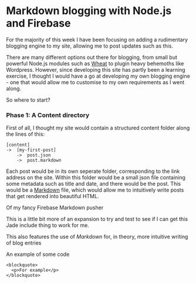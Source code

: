 # Markdown blogging with Node.js and Firebase
For the majority of this week I have been focusing on adding a rudimentary blogging engine to my site, allowing me to post updates such as this.

There are many different options out there for blogging, from small but powerful Node.js modules such as [Wheat][] to plugin heavy behemoths like Wordpress. However, since developing this site has partly been a learning exercise, I thought I would have a go at developing my own blogging engine - one that would allow me to customise to my own requirements as I went along.

[Wheat]: https://github.com/creationix/wheat

So where to start?
### Phase 1: A Content directory

First of all, I thought my site would contain a structured content folder along the lines of this:

    [content]
    ->	[my-first-post]
        ->	post.json
        ->	post.markdown

Each post would be in its own seperate folder, corresponding to the link address on the site. Within this folder would be a small json file containing some metadata such as title and date, and there would be the post. This would be a [Markdown][] file, which would allow me to intuitively write posts that get rendered into beautiful HTML.

[Markdown]: http://daringfireball.net/projects/markdown/

Of my fancy Firebase Markdown pusher

This is a little bit more of an expansion to try and test to see if I can get this Jade include thing to work for me.

This also features the use of *Markdown* for, in theory, more intuitive writing of blog entries

An example of some code

    <blockquote>
      <p>For example</p>
    </blockquote>
